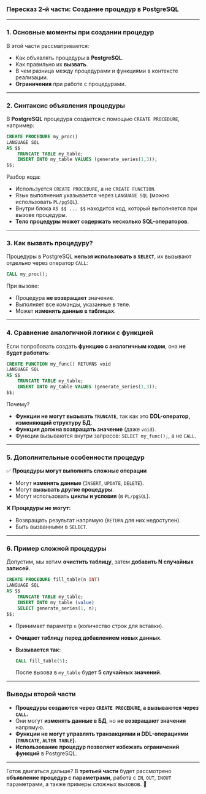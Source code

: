### **Пересказ 2-й части: Создание процедур в PostgreSQL**

---

### **1. Основные моменты при создании процедур**

В этой части рассматривается:

- Как объявлять процедуры в **PostgreSQL**.
- Как правильно их **вызвать**.
- В чем разница между процедурами и функциями в контексте реализации.
- **Ограничения** при работе с процедурами.

---

### **2. Синтаксис объявления процедуры**

В **PostgreSQL** процедура создается с помощью `CREATE PROCEDURE`, например:

```sql
CREATE PROCEDURE my_proc()
LANGUAGE SQL
AS $$
    TRUNCATE TABLE my_table;
    INSERT INTO my_table VALUES (generate_series(1,3));
$$;
```

Разбор кода:

- Используется `CREATE PROCEDURE`, а не `CREATE FUNCTION`.
- Язык выполнения указывается через `LANGUAGE SQL` (можно использовать `PL/pgSQL`).
- Внутри блока `AS $$ ... $$` находится код, который выполняется при вызове процедуры.
- **Тело процедуры может содержать несколько SQL-операторов**.

---

### **3. Как вызвать процедуру?**

Процедуры в PostgreSQL **нельзя использовать в `SELECT`**, их вызывают отдельно через оператор `CALL`:

```sql
CALL my_proc();
```

При вызове:

- Процедура **не возвращает** значение.
- Выполняет все команды, указанные в теле.
- Может **изменять данные в таблицах**.

---

### **4. Сравнение аналогичной логики с функцией**

Если попробовать создать **функцию с аналогичным кодом**, она **не будет работать**:

```sql
CREATE FUNCTION my_func() RETURNS void
LANGUAGE SQL
AS $$
    TRUNCATE TABLE my_table;
    INSERT INTO my_table VALUES (generate_series(1,3));
$$;
```

Почему?

- **Функции не могут вызывать `TRUNCATE`**, так как это **DDL-оператор, изменяющий структуру БД**.
- **Функция должна возвращать значение** (даже `void`).
- Функции вызываются внутри запросов: `SELECT my_func();`, а не `CALL`.

---

### **5. Дополнительные особенности процедур**

✅ **Процедуры могут выполнять сложные операции**

- Могут **изменять данные** (`INSERT`, `UPDATE`, `DELETE`).
- Могут **вызывать другие процедуры**.
- Могут использовать **циклы и условия** (в `PL/pgSQL`).

❌ **Процедуры не могут:**

- Возвращать результат напрямую (`RETURN` для них недоступен).
- Быть вызванными в `SELECT`.

---

### **6. Пример сложной процедуры**

Допустим, мы хотим **очистить таблицу**, затем **добавить N случайных записей**.

```sql
CREATE PROCEDURE fill_table(n INT)
LANGUAGE SQL
AS $$
    TRUNCATE TABLE my_table;
    INSERT INTO my_table (value) 
    SELECT generate_series(1, n);
$$;
```

- Принимает параметр `n` (количество строк для вставки).
- **Очищает таблицу перед добавлением новых данных**.
- **Вызывается так:**
    
    ```sql
    CALL fill_table(5);
    ```
    
    После вызова в `my_table` будет **5 случайных значений**.

---

### **Выводы второй части**

- **Процедуры создаются через `CREATE PROCEDURE`, а вызываются через `CALL`.**
- Они могут **изменять данные в БД**, но **не возвращают значения** напрямую.
- **Функции не могут управлять транзакциями и DDL-операциями (`TRUNCATE`, `ALTER TABLE`).**
- **Использование процедур позволяет избежать ограничений функций** в PostgreSQL.

---

Готов двигаться дальше? В **третьей части** будет рассмотрено **объявление процедур с параметрами**, работа с `IN`, `OUT`, `INOUT` параметрами, а также примеры сложных вызовов. 🚀
